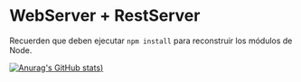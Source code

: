 # WebServer + RestServer

Recuerden que deben ejecutar ``` npm install ``` para reconstruir los módulos de Node.





[![Anurag's GitHub stats](https://github-readme-stats.vercel.app/api?username=solnoguera&show_icons=true&theme=radical))](https://github.com/anuraghazra/github-readme-stats&top-langs?username=solnoguera)
